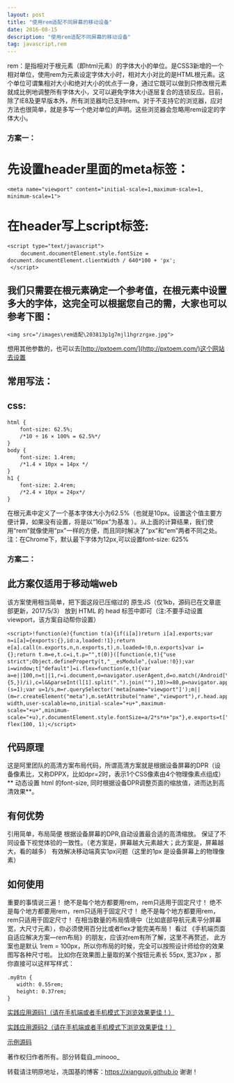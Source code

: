 ```yaml
---
layout: post
title: "使用rem适配不同屏幕的移动设备"
date: 2016-08-15
description: "使用rem适配不同屏幕的移动设备"
tag: javascript,rem
---   
```


rem：是指相对于根元素（即html元素）的字体大小的单位。是CSS3新增的一个相对单位，使用rem为元素设定字体大小时，相对大小对比的是HTML根元素。这个单位可谓集相对大小和绝对大小的优点于一身，通过它既可以做到只修改根元素就成比例地调整所有字体大小，又可以避免字体大小逐层复合的连锁反应。目前，除了IE8及更早版本外，所有浏览器均已支持rem。对于不支持它的浏览器，应对方法也很简单，就是多写一个绝对单位的声明。这些浏览器会忽略用rem设定的字体大小。
### 方案一：
# 先设置header里面的meta标签：

    <meta name="viewport" content="initial-scale=1,maximum-scale=1, minimum-scale=1">

# 在header写上script标签:

    <script type="text/javascript">
     　　document.documentElement.style.fontSize = document.documentElement.clientWidth / 640*100 + 'px';
     </script>

## 我们只需要在根元素确定一个参考值，在根元素中设置多大的字体，这完全可以根据您自己的需，大家也可以参考下图：

    <img src="/images\rem适配\203813p1g7mjl1hgrzrgxe.jpg">

想用其他参数的，也可以去[http://pxtoem.com/](http://pxtoem.com/)这个网站去设置

##  常用写法：
##  css:

    html {
        font-size: 62.5%;
        /*10 ÷ 16 × 100% = 62.5%*/
    }
    body {
        font-size: 1.4rem;
        /*1.4 × 10px = 14px */
    }
    h1 {
        font-size: 2.4rem;
        /*2.4 × 10px = 24px*/
    }

在根元素中定义了一个基本字体大小为62.5%（也就是10px。设置这个值主要方便计算，如果没有设置，将是以“16px”为基准 ）。从上面的计算结果，我们使用“rem”就像使用“px”一样的方便，而且同时解决了“px”和“em”两者不同之处。
注：在Chrome下，默认最下字体为12px,可以设置font-size: 625%


###  方案二：
##  此方案仅适用于移动端web

该方案使用相当简单，把下面这段已压缩过的 原生JS（仅1kb，源码已在文章底部更新，2017/5/3） 放到 HTML 的 head 标签中即可（注:不要手动设置viewport，该方案自动帮你设置）

    <script>!function(e){function t(a){if(i[a])return i[a].exports;var n=i[a]={exports:{},id:a,loaded:!1};return e[a].call(n.exports,n,n.exports,t),n.loaded=!0,n.exports}var i={};return t.m=e,t.c=i,t.p="",t(0)}([function(e,t){"use strict";Object.defineProperty(t,"__esModule",{value:!0});var i=window;t["default"]=i.flex=function(e,t){var a=e||100,n=t||1,r=i.document,o=navigator.userAgent,d=o.match(/Android[\S\s]+AppleWebkit\/(\d{3})/i),l=o.match(/U3\/((\d+|\.){5,})/i),c=l&&parseInt(l[1].split(".").join(""),10)>=80,p=navigator.appVersion.match(/(iphone|ipad|ipod)/gi),s=i.devicePixelRatio||1;p||d&&d[1]>534||c||(s=1);var u=1/s,m=r.querySelector('meta[name="viewport"]');m||(m=r.createElement("meta"),m.setAttribute("name","viewport"),r.head.appendChild(m)),m.setAttribute("content","width=device-width,user-scalable=no,initial-scale="+u+",maximum-scale="+u+",minimum-scale="+u),r.documentElement.style.fontSize=a/2*s*n+"px"},e.exports=t["default"]}]);  flex(100, 1);</script>

##  代码原理
这是阿里团队的高清方案布局代码，所谓高清方案就是根据设备屏幕的DPR（设备像素比，又称DPPX，比如dpr=2时，表示1个CSS像素由4个物理像素点组成）** 动态设置 html 的font-size, 同时根据设备DPR调整页面的缩放值，进而达到高清效果**。

##  有何优势
引用简单，布局简便
根据设备屏幕的DPR,自动设置最合适的高清缩放。
保证了不同设备下视觉体验的一致性。（老方案是，屏幕越大元素越大；此方案是，屏幕越大，看的越多）
有效解决移动端真实1px问题（这里的1px 是设备屏幕上的物理像素）

##  如何使用
重要的事情说三遍！
绝不是每个地方都要用rem，rem只适用于固定尺寸！
绝不是每个地方都要用rem，rem只适用于固定尺寸！
绝不是每个地方都要用rem，rem只适用于固定尺寸！
在相当数量的布局情境中（比如底部导航元素平分屏幕宽，大尺寸元素），你必须使用百分比或者flex才能完美布局！
看过 《手机端页面自适应解决方案—rem布局》的朋友，应该对rem有所了解，这里不再赘述，
此方案也是默认 1rem = 100px，所以你布局的时候，完全可以按照设计师给你的效果图写各种尺寸啦。
比如你在效果图上量取的某个按钮元素长 55px, 宽37px ，那你直接可以这样写样式：

    .myBtn {
       width: 0.55rem;
       height: 0.37rem;
    }

[实践应用源码1（请在手机端或者手机模式下浏览效果更佳！）](https://minooo.github.io/Demo/react-study-step-03-demo/index.html#/)

[实践应用源码2（请在手机端或者手机模式下浏览效果更佳！）](https://minooo.github.io/Demo/react-study-step-04-demo/index.html#/)

[示例源码](https://codepen.io/minooo/pen/WoQjKW?editors=1100)

著作权归作者所有。部分转载自_minooo_





转载请注明原地址，冼国基的博客：https://xianguoji.github.io 谢谢！
